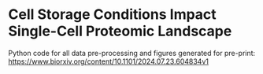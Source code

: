 # Cell Storage Conditions Impact Single-Cell Proteomic Landscape

Python code for all data pre-processing and figures generated for pre-print: https://www.biorxiv.org/content/10.1101/2024.07.23.604834v1
